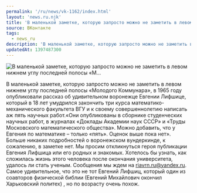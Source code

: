 ```yaml
---
permalink: '/ru/news/vk-1162/index.html'
layout: 'news.ru.njk'
title: 'В маленькой заметке, которую запросто можно не заметить в левом нижнем углу последней полосы «М…'
source: ВКонтакте
tags:
  - news_ru
description: 'В маленькой заметке, которую запросто можно не заметить в левом нижнем углу последней полосы «М…'
updatedAt: 1397487300
---
```

![В маленькой заметке, которую запросто можно не заметить в левом нижнем углу последней полосы «М…](https://sun9-34.userapi.com/impf/c607823/v607823833/53a7/wJIVD_MgoIE.jpg?size=460x724&quality=96&proxy=1&sign=c9bd6aa4f7ab63f4c642816a8b33fcc5&c_uniq_tag=kaVDzKemhlIoLrDGZzkvmUQof-_VNHptfdj8AADm8Ps&type=album)

В маленькой заметке, которую запросто можно не заметить в левом нижнем углу последней полосы «Молодого Коммунара», в 1965 году опубликовали рассказ об удивительном воронежце Евгении Лифшице, который в 18 лет умудрился закончить три курса математико-механического факультета ВГУ и к своему совершеннолетию написать аж пять научных работ.«Они опубликованы в сборнике студенческих научных работ, в журналах «Доклады Академии наук СССР» и «Труды Московского математического общества». Можно добавить, что у Евгения по математике – только «пять». Оценок выше пока нет». Больше никаких подробностей о воронежском вундеркинде, к сожалению, в заметке нет. Мы просим откликнуться героя публикации Евгения Лифшица или его родных и знакомых. Хотелось бы узнать, как сложилась жизнь этого человека после окончания университета, удалось ли стать ученым. Сообщения мы ждем на riavrn.ru@yandex.ru.
Самое удивительное, что это не тот Евгений Лифшиц, который один из  соавторов физической библии (Евгений Михайлович окончил Харьковский политех) , но по возрасту очень похож.
